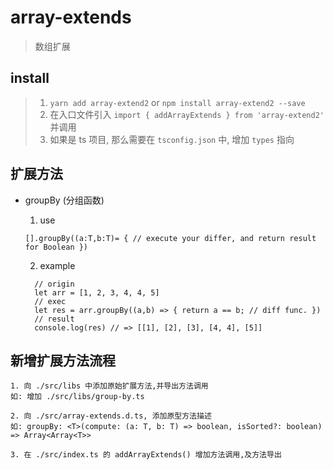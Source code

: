 # array-extends

> 数组扩展

## install

> 1. `yarn add array-extend2` or `npm install array-extend2 --save`
> 2. 在入口文件引入 `import { addArrayExtends } from 'array-extend2'` 并调用
> 3. 如果是 ts 项目, 那么需要在 `tsconfig.json` 中, 增加 `types` 指向

## 扩展方法

-   groupBy (分组函数)

    1. use

    ```
    [].groupBy((a:T,b:T)= { // execute your differ, and return result for Boolean })
    ```

    2. example

    ```
      // origin
      let arr = [1, 2, 3, 4, 4, 5]
      // exec
      let res = arr.groupBy((a,b) => { return a == b; // diff func. })
      // result
      console.log(res) // => [[1], [2], [3], [4, 4], [5]]
    ```

## 新增扩展方法流程

```
1. 向 ./src/libs 中添加原始扩展方法,并导出方法调用
如: 增加 ./src/libs/group-by.ts

2. 向 ./src/array-extends.d.ts, 添加原型方法描述
如: groupBy: <T>(compute: (a: T, b: T) => boolean, isSorted?: boolean) => Array<Array<T>>

3. 在 ./src/index.ts 的 addArrayExtends() 增加方法调用,及方法导出

```
